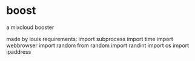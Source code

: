 # boost
a mixcloud booster

made by louis
requirements:
import subprocess
import time
import webbrowser
import random
from random import randint
import os
import ipaddress
